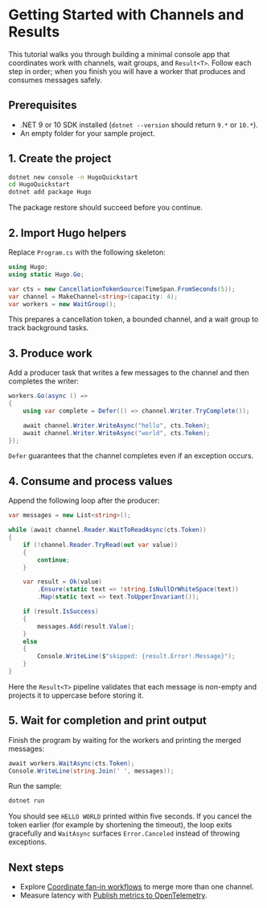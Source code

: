 # Getting Started with Channels and Results

This tutorial walks you through building a minimal console app that coordinates work with channels, wait groups, and `Result<T>`. Follow each step in order; when you finish you will have a worker that produces and consumes messages safely.

## Prerequisites

- .NET 9 or 10 SDK installed (`dotnet --version` should return `9.*` or `10.*`).
- An empty folder for your sample project.

## 1. Create the project

```bash
dotnet new console -n HugoQuickstart
cd HugoQuickstart
dotnet add package Hugo
```

The package restore should succeed before you continue.

## 2. Import Hugo helpers

Replace `Program.cs` with the following skeleton:

```csharp
using Hugo;
using static Hugo.Go;

var cts = new CancellationTokenSource(TimeSpan.FromSeconds(5));
var channel = MakeChannel<string>(capacity: 4);
var workers = new WaitGroup();
```

This prepares a cancellation token, a bounded channel, and a wait group to track background tasks.

## 3. Produce work

Add a producer task that writes a few messages to the channel and then completes the writer:

```csharp
workers.Go(async () =>
{
    using var complete = Defer(() => channel.Writer.TryComplete());

    await channel.Writer.WriteAsync("hello", cts.Token);
    await channel.Writer.WriteAsync("world", cts.Token);
});
```

`Defer` guarantees that the channel completes even if an exception occurs.

## 4. Consume and process values

Append the following loop after the producer:

```csharp
var messages = new List<string>();

while (await channel.Reader.WaitToReadAsync(cts.Token))
{
    if (!channel.Reader.TryRead(out var value))
    {
        continue;
    }

    var result = Ok(value)
        .Ensure(static text => !string.IsNullOrWhiteSpace(text))
        .Map(static text => text.ToUpperInvariant());

    if (result.IsSuccess)
    {
        messages.Add(result.Value);
    }
    else
    {
        Console.WriteLine($"skipped: {result.Error!.Message}");
    }
}
```

Here the `Result<T>` pipeline validates that each message is non-empty and projects it to uppercase before storing it.

## 5. Wait for completion and print output

Finish the program by waiting for the workers and printing the merged messages:

```csharp
await workers.WaitAsync(cts.Token);
Console.WriteLine(string.Join(' ', messages));
```

Run the sample:

```bash
dotnet run
```

You should see `HELLO WORLD` printed within five seconds. If you cancel the token earlier (for example by shortening the timeout), the loop exits gracefully and `WaitAsync` surfaces `Error.Canceled` instead of throwing exceptions.

## Next steps

- Explore [Coordinate fan-in workflows](../how-to/fan-in-channels.md) to merge more than one channel.
- Measure latency with [Publish metrics to OpenTelemetry](../how-to/observe-with-opentelemetry.md).
